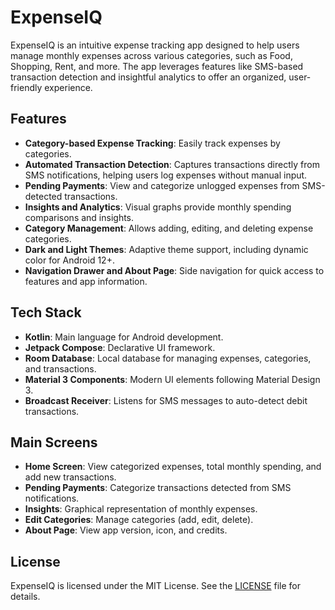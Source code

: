 # ExpenseIQ

ExpenseIQ is an intuitive expense tracking app designed to help users manage monthly expenses across various categories, such as Food, Shopping, Rent, and more. The app leverages features like SMS-based transaction detection and insightful analytics to offer an organized, user-friendly experience.

## Features

- **Category-based Expense Tracking**: Easily track expenses by categories.
- **Automated Transaction Detection**: Captures transactions directly from SMS notifications, helping users log expenses without manual input.
- **Pending Payments**: View and categorize unlogged expenses from SMS-detected transactions.
- **Insights and Analytics**: Visual graphs provide monthly spending comparisons and insights.
- **Category Management**: Allows adding, editing, and deleting expense categories.
- **Dark and Light Themes**: Adaptive theme support, including dynamic color for Android 12+.
- **Navigation Drawer and About Page**: Side navigation for quick access to features and app information.

## Tech Stack

- **Kotlin**: Main language for Android development.
- **Jetpack Compose**: Declarative UI framework.
- **Room Database**: Local database for managing expenses, categories, and transactions.
- **Material 3 Components**: Modern UI elements following Material Design 3.
- **Broadcast Receiver**: Listens for SMS messages to auto-detect debit transactions.

## Main Screens

- **Home Screen**: View categorized expenses, total monthly spending, and add new transactions.
- **Pending Payments**: Categorize transactions detected from SMS notifications.
- **Insights**: Graphical representation of monthly expenses.
- **Edit Categories**: Manage categories (add, edit, delete).
- **About Page**: View app version, icon, and credits.

## License

ExpenseIQ is licensed under the MIT License. See the [LICENSE](LICENSE) file for details.
